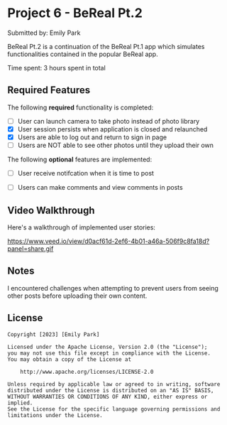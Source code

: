 # Project 6 - BeReal Pt.2

Submitted by: Emily Park

BeReal Pt.2 is a continuation of the BeReal Pt.1 app which simulates functionalities contained in the popular BeReal app.

Time spent: 3 hours spent in total

## Required Features

The following **required** functionality is completed:

- [ ] User can launch camera to take photo instead of photo library
- [x] User session persists when application is closed and relaunched
- [x] Users are able to log out and return to sign in page
- [ ] Users are NOT able to see other photos until they upload their own	
 
The following **optional** features are implemented:

- [ ] User receive notifcation when it is time to post
- [ ] Users can make comments and view comments in posts	


## Video Walkthrough

Here's a walkthrough of implemented user stories:

https://www.veed.io/view/d0acf61d-2ef6-4b01-a46a-506f9c8fa18d?panel=share.gif

## Notes

I encountered challenges when attempting to prevent users from seeing other posts before uploading their own content.

## License

    Copyright [2023] [Emily Park]

    Licensed under the Apache License, Version 2.0 (the "License");
    you may not use this file except in compliance with the License.
    You may obtain a copy of the License at

        http://www.apache.org/licenses/LICENSE-2.0

    Unless required by applicable law or agreed to in writing, software
    distributed under the License is distributed on an "AS IS" BASIS,
    WITHOUT WARRANTIES OR CONDITIONS OF ANY KIND, either express or implied.
    See the License for the specific language governing permissions and
    limitations under the License.
